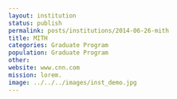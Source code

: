 ```yaml
---
layout: institution
status: publish
permalink: posts/institutions/2014-06-26-mith
title: MITH
categories: Graduate Program
population: Graduate Program
other: 
website: www.cnn.com
mission: lorem.
image: ../../../images/inst_demo.jpg
---
```

  